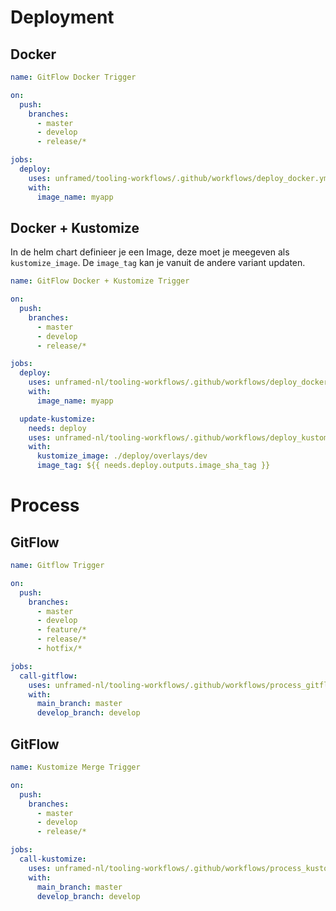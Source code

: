 # Deployment

## Docker
```yaml
name: GitFlow Docker Trigger

on:
  push:
    branches:
      - master
      - develop
      - release/*

jobs:
  deploy:
    uses: unframed/tooling-workflows/.github/workflows/deploy_docker.yml@master
    with:
      image_name: myapp
```

## Docker + Kustomize
In de helm chart definieer je een Image, deze moet je meegeven als `kustomize_image`. De `image_tag` kan je vanuit de andere variant updaten.
```yaml
name: GitFlow Docker + Kustomize Trigger

on:
  push:
    branches:
      - master
      - develop
      - release/*

jobs:
  deploy:
    uses: unframed-nl/tooling-workflows/.github/workflows/deploy_docker.yml@master
    with:
      image_name: myapp

  update-kustomize:
    needs: deploy
    uses: unframed-nl/tooling-workflows/.github/workflows/deploy_kustomize.yml@master
    with:
      kustomize_image: ./deploy/overlays/dev
      image_tag: ${{ needs.deploy.outputs.image_sha_tag }}

```

# Process

## GitFlow

```yaml
name: Gitflow Trigger

on:
  push:
    branches:
      - master
      - develop
      - feature/*
      - release/*
      - hotfix/*

jobs:
  call-gitflow:
    uses: unframed-nl/tooling-workflows/.github/workflows/process_gitflow.yml@master
    with:
      main_branch: master
      develop_branch: develop
```


## GitFlow

```yaml
name: Kustomize Merge Trigger

on:
  push:
    branches:
      - master
      - develop
      - release/*

jobs:
  call-kustomize:
    uses: unframed-nl/tooling-workflows/.github/workflows/process_kustomize.yml@master
    with:
      main_branch: master
      develop_branch: develop
```

